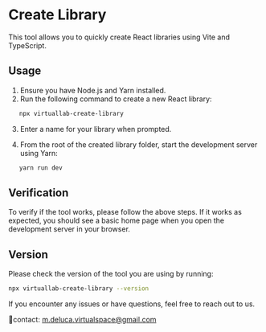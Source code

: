 # Create Library

This tool allows you to quickly create React libraries using Vite and TypeScript. 

## Usage

1. Ensure you have Node.js and Yarn installed.
2. Run the following command to create a new React library:
   
```bash
   npx virtuallab-create-library
```

3. Enter a name for your library when prompted.

4. From the root of the created library folder, start the development server using Yarn:

```bash
   yarn run dev
```

## Verification

To verify if the tool works, please follow the above steps. If it works as expected, you should see a basic home page when you open the development server in your browser. 

## Version

Please check the version of the tool you are using by running:

```bash
npx virtuallab-create-library --version
```

If you encounter any issues or have questions, feel free to reach out to us.

🧪contact: m.deluca.virtualspace@gmail.com
